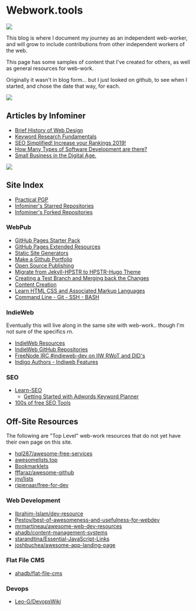 # Webwork.tools


![](https://webwork.tools/images/power-words.png)

This blog is where I document my journey as an independent web-worker, and will grow to include contributions from other independent workers of the web.

This page has some samples of content that I've created for others, as well as general resources for web-work.

Originally it wasn't in blog form... but I just looked on github, to see when I started, and chose the date that way, for each. 

![](https://imgur.com/j1TZ1Zf.png)

## Articles by Infominer

* <a href="https://www.csbtechemporium.com/web-design-history/" target="_blank">Brief History of Web Design</a>
* <a href="https://www.csbtechemporium.com/keyword-research-fundamentals/" target="_blank">Keyword Research Fundamentals</a>
* <a href="https://csbtechemporium.com/seo-simplified-2019" target="_blank">SEO Simplified! Increase your Rankings 2019!</a>
* <a href="https://www.csbtechemporium.com/types-of-computer-programming/" target="_blank">How Many Types of Software Development are there?</a>
* <a href="https://www.csbtechemporium.com/digital-age-small-business/" target="_blank">Small Business in the Digital Age.</a>


![](https://webwork.tools/images/webwork-tools.png)

## Site Index

* [Practical PGP](https://webwork.tools/practical-pgp/)
* [Infominer's Starred Repositories](https://webwork.tools/github-stars/)
* [Infominer's Forked Repositories](https://webwork.tools/forked-repositories/)

### WebPub

* [GitHub Pages Starter Pack](https://webwork.tools/github-pages-starter-pack/)
* [GitHub Pages Extended Resources](https://webwork.tools/github-pages-extended-resources/)
* [Static Site Generators](https://webwork.tools/static-site-generators/)
* [Make a Github Portfolio](https://webwork.tools/make-a-github-portfolio/)
* [Open Source Publishing](https://webwork.tools/open-source-publishing/)
* [Migrate from Jekyll-HPSTR to HPSTR-Hugo Theme](https://webwork.tools/migrate-jekyll-hpstr-hugo/)
* [Creating a Test Branch and Merging back the Changes](https://webwork.tools/branches-git/)
* [Content Creation](https://webwork.tools/content-creation/)
* [Learn HTML CSS and Associated Markup Languages](https://webwork.tools/learn-html-css/)
* [Command Line - Git - SSH - BASH](https://webwork.tools/command-line-git-ssh/)

### IndieWeb

Eventually this will live along in the same site with web-work.. though I'm not sure of the specifics rn.

* [IndieWeb Resources](https://webwork.tools/posts/resources/)
* [IndieWeb GitHub Repositories](https://webwork.tools/posts/indieweb-github-repos/)
* [FreeNode IRC #indieweb-dev on IIW RWoT and DID's](https://webwork.tools/posts/indieweb-dev-on-did/)
* [Indigo Authors - Indiweb Features](https://webwork.tools/posts/indigo-authors-indieweb/)

### SEO

* [Learn-SEO](https://webwork.tools/learn-seo/)
  * [Getting Started with Adwords Keyword Planner](https://webwork.tools/getting-started-adwords-keyword-planner/)
* [100s of free SEO Tools](https://webwork.tools/seo-tools/)


## Off-Site Resources

The following are "Top Level" web-work resources that do not yet have their own page on this site.


* [hql287/awesome-free-services](https://github.com/hql287/awesome-free-services)
* [awesomelists.top](https://awesomelists.top)
* [Bookmarklets](http://marklets.com/FAQ.aspx)
* [fffaraz/awesome-github](https://github.com/fffaraz/awesome-github)
* [jnv/lists](https://github.com/jnv/lists)
* [ripienaar/free-for-dev](https://github.com/ripienaar/free-for-dev)


### Web Development
* [Ibrahim-Islam/dev-resource](https://github.com/Ibrahim-Islam/dev-resource)
* [Pestov/best-of-awesomeness-and-usefulness-for-webdev](https://github.com/Pestov/best-of-awesomeness-and-usefulness-for-webdev)
* [mrmartineau/awesome-web-dev-resources](https://github.com/mrmartineau/awesome-web-dev-resources)
* [ahadb/content-management-systems](https://github.com/ahadb/content-management-systems)
* [starandtina/Essential-JavaScript-Links](https://github.com/starandtina/Essential-JavaScript-Links)
* [joshbuchea/awesome-app-landing-page](https://github.com/joshbuchea/awesome-app-landing-page)

### Flat File CMS

* [ahadb/flat-file-cms](https://github.com/ahadb/flat-file-cms)

### Devops

* [Leo-G/DevopsWiki](https://github.com/Leo-G/DevopsWiki)
